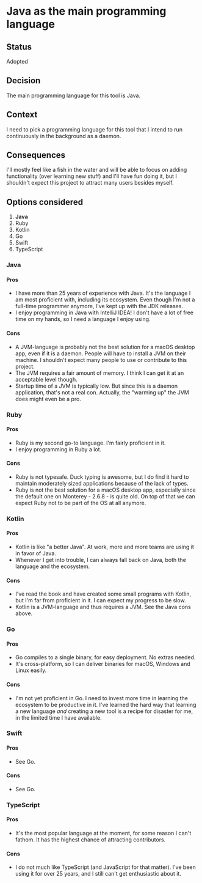 # Java as the main programming language

## Status

Adopted

## Decision

The main programming language for this tool is Java.

## Context

I need to pick a programming language for this tool that I intend to run continuously in the background as a daemon.

## Consequences

I'll mostly feel like a fish in the water and will be able to focus on adding functionality (over learning new stuff) and I'll have fun doing it, but I shouldn't expect this project to attract many users besides myself.   

## Options considered

1. **Java**
2. Ruby
3. Kotlin
4. Go
5. Swift
6. TypeScript

### Java

#### Pros

- I have more than 25 years of experience with Java. It's the language I am most proficient with, including its ecosystem. Even though I'm not a full-time programmer anymore, I've kept up with the JDK releases.
- I enjoy programming in Java with IntelliJ IDEA! I don't have a lot of free time on my hands, so I need a language I enjoy using.

#### Cons

- A JVM-language is probably not the best solution for a macOS desktop app, even if it is a daemon. People will have to install a JVM on their machine. I shouldn't expect many people to use or contribute to this project.
- The JVM requires a fair amount of memory. I think I can get it at an acceptable level though.
- Startup time of a JVM is typically low. But since this is a daemon application, that's not a real con. Actually, the "warming up" the JVM does might even be a pro.

### Ruby

#### Pros

- Ruby is my second go-to language. I'm fairly proficient in it.
- I enjoy programming in Ruby a lot.

#### Cons

- Ruby is not typesafe. Duck typing is awesome, but I do find it hard to maintain moderately sized applications because of the lack of types.
- Ruby is not the best solution for a macOS desktop app, especially since the default one on Monterey - 2.6.8 - is quite old. On top of that we can expect Ruby not to be part of the OS at all anymore. 

### Kotlin

#### Pros

- Kotlin is like "a better Java". At work, more and more teams are using it in favor of Java.
- Whenever I get into trouble, I can always fall back on Java, both the language and the ecosystem. 

#### Cons

- I've read the book and have created some small programs with Kotlin, but I'm far from proficient in it. I can expect my progress to be slow.
- Kotlin is a JVM-language and thus requires a JVM. See the Java cons above.

### Go

#### Pros

- Go compiles to a single binary, for easy deployment. No extras needed.
- It's cross-platform, so I can deliver binaries for macOS, Windows and Linux easily.

#### Cons

- I'm not yet proficient in Go. I need to invest more time in learning the ecosystem to be productive in it. I've learned the hard way that learning a new language *and* creating a new tool is a recipe for disaster for me, in the limited time I have available. 

### Swift

#### Pros

- See Go.

#### Cons

- See Go.

### TypeScript

#### Pros

- It's the most popular language at the moment, for some reason I can't fathom. It has the highest chance of attracting contributors. 

#### Cons

- I do not much like TypeScript (and JavaScript for that matter). I've been using it for over 25 years, and I still can't get enthusiastic about it.